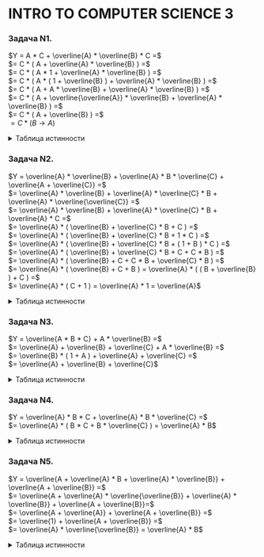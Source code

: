 
# INTRO TO COMPUTER SCIENCE 3

### Задача N1.

$Y = A * C + \overline{A} * \overline{B} * C  =$  
$= C * ( A +  \overline{A} * \overline{B} ) =$  
$= C * ( A * 1 + \overline{A} * \overline{B} ) =$  
$= C * ( A * ( 1 + \overline{B} ) + \overline{A} * \overline{B} ) =$  
$= C * ( A + A * \overline{B} + \overline{A} * \overline{B} ) =$  
$= C * ( A + \overline{\overline{A}} * \overline{B} + \overline{A} * \overline{B} ) =$  
$= C * ( A + \overline{B} ) =$  
$= C * ( B \rightarrow A )$  

<details>

<summary>Таблица истинности</summary>

| $A$ | $B$ | $C$ | $Y$ |
| :---: | :---: | :---: | :---: |
| x | x | 0 | 0 |
| 0 | 0 | 1 | 1 |
| 0 | 1 | 1 | 0 |
| 1 | 0 | 1 | 1 |
| 1 | 1 | 1 | 1 |

x - любое значение

</details>

### Задача N2.

$Y = \overline{A} * \overline{B} + \overline{A} * B * \overline{C} + \overline{A + \overline{C}} =$  
$= \overline{A} * \overline{B} + \overline{A} * \overline{C} * B + \overline{A} * \overline{\overline{C}} =$  
$= \overline{A} * \overline{B} + \overline{A} * \overline{C} * B + \overline{A} * C =$  
$= \overline{A} * ( \overline{B} + \overline{C} * B + C ) =$  
$= \overline{A} * ( \overline{B} + \overline{C} * B + 1 * C ) =$  
$= \overline{A} * ( \overline{B} + \overline{C} * B + ( 1 + B ) * C ) =$  
$= \overline{A} * ( \overline{B} + \overline{C} * B + C + C * B ) =$  
$= \overline{A} * ( \overline{B} + C + C * B + \overline{C} * B ) =$  
$= \overline{A} * ( \overline{B} + C + B ) = \overline{A} * ( ( B + \overline{B} ) + C ) =$  
$= \overline{A} * ( C + 1 ) = \overline{A} * 1 = \overline{A}$

<details>

<summary>Таблица истинности</summary>

| $A$ | $B$ | $C$ | $Y$ |
| :---: | :---: | :---: | :---: |
| 0 | x | x | 1 |
| 1 | x | x | 0 |

x - любое значение

</details>

### Задача N3.

$Y = \overline{A * B * C} + A * \overline{B} =$  
$= \overline{A} + \overline{B} + \overline{C} + A * \overline{B} =$  
$= \overline{B} * ( 1 + A ) + \overline{A} + \overline{C} =$  
$= \overline{A} + \overline{B} + \overline{C}$

<details>

<summary>Таблица истинности</summary>

| $A$ | $B$ | $C$ | $Y$ |
| :---: | :---: | :---: | :---: |
| 0 | x | x | 1 |
| x | 0 | x | 1 |
| x | x | 0 | 1 |
| 1 | 1 | 1 | 0 |

x - любое значение

</details>

### Задача N4.

$Y = \overline{A} * B * C + \overline{A} * B * \overline{C} =$  
$= \overline{A} * ( B * C + B * \overline{C} ) = \overline{A} * B$  

<details>

<summary>Таблица истинности</summary>

| $A$ | $B$ | $C$ | $Y$ |
| :---: | :---: | :---: | :---: |
| x | 0 | x | 0 |
| 1 | x | x | 0 |
| 0 | 1 | x | 1 |

x - любое значение

</details>

### Задача N5.

$Y = \overline{A + \overline{A} * B + \overline{A} * \overline{B}} + \overline{A + \overline{B}} =$  
$= \overline{A + \overline{A} * \overline{\overline{B}} + \overline{A} * \overline{B}} + \overline{A + \overline{B}}=$  
$= \overline{A + \overline{A}} + \overline{A + \overline{B}} =$  
$= \overline{1} + \overline{A + \overline{B}} =$  
$= \overline{A} * \overline{\overline{B}} = \overline{A} * B$  

<details>

<summary>Таблица истинности</summary>

**см. задачу N4**

</details>

